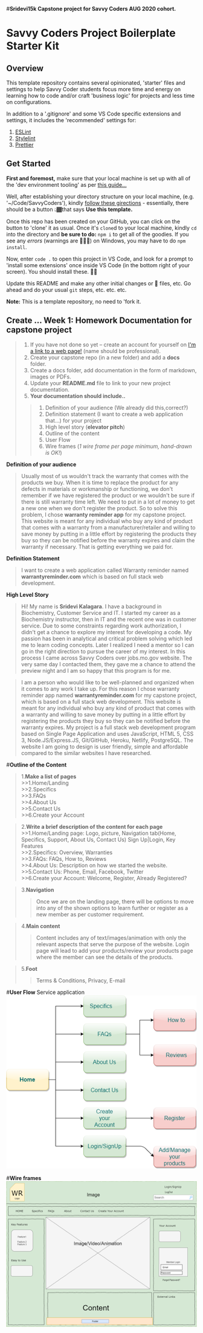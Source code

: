 #**Sridevi15k Capstone project for Savvy Coders AUG 2020 cohort.**

# Savvy Coders Project Boilerplate Starter Kit

## Overview

This template repository contains several opinionated, 'starter' files and settings to help Savvy Coder students focus more time and energy on learning how to code and/or craft 'business logic' for projects and less time on configurations.

In addition to a '.gitignore' and some VS Code specific extensions and settings, it includes the 'recommended' settings for:

1. [ESLint](eslint.org)
2. [Stylelint](stylelint.io)
3. [Prettier](prettier.io)

## Get Started

**First and foremost,** make sure that your local machine is set up with all of the 'dev environment tooling' as per [this guide...](https://www.notion.so/codefinity/Setting-up-a-Local-Dev-Environment-97de62a546f943fbbc7a246b4785a343)

Well, after establishing your directory structure on your local machine, (e.g. '~/Code/SavvyCoders'), kindly [follow these girections](https://help.github.com/en/github/creating-cloning-and-archiving-repositories/creating-a-repository-from-a-template) - essentially, there should be a button 👆🏾that says **Use this template.**

Once this repo has been created on your GitHub, you can click on the button to 'clone' it as usual. Once it's `clone`d to your local machine, kindly `cd` into the directory and **be sure to do:** `npm i` to get all of the goodies. If you see any _errors_ (warnings are 🙆🏾‍♂️) on Windows, you may have to do `npm install`.

Now, enter `code .` to open this project in VS Code, and look for a prompt to 'install some extensions' once inside VS Code (in the bottom right of your screen). You should install these. 👍🏾

Update this README and make any other initial changes or 🌱 files, etc. Go ahead and do your usual `git` steps, etc. etc. etc.

**Note:** This is a template repository, no need to 'fork it.


**Create ... Week 1: Homework Documentation for capstone project**
----------------------------------------
>1. If you have not done so yet – create an account for yourself on [I'm a link to a web page!](www.github.com) (name should be professional).<br>
>2. Create your capstone repo (in a new folder) and add a **docs** folder.<br>
>3. Create a docs folder, add documentation in the form of markdown, images or PDFs.<br>
>4. Update your **README.md** file to link to your new project documentation.<br>
>5. **Your documentation should include..**<br>
  >>1. Definition of your audience (We already did this,correct?)<br>
  >>2. Definition statement (I want to create a web application that...) for your project<br>
  >>3. High level story (**elevator pitch**)<br>
  >>4. Outline of the content<br>
  >>5. User Flow<br>
  >>6. Wire frames (_1 wire frame per page minimum, hand-drawn is OK!_)


**Definition of your audience**
  >Usually most of us wouldn't track the warranty that comes with the products we buy. When it is time to replace the product for any defects in materials or workmanship or functioning, we don't remember if we have registered the product or we wouldn't be sure if there is still warranty time left. We need to put in a lot of money to get a new one when we don't register the product. So to solve this problem, I chose **warranty reminder app** for my capstone project. This website is meant for any individual who buy any kind of product that comes with a warranty from a manufacturer/retailer and willing to save money by putting in a little effort by registering the products they buy so they can be notified before the warranty expires and claim the warranty if necessary. That is getting everything we paid for.

**Definition Statement**
>I want to create a web application called Warranty reminder named **warrantyreminder.com** which is based on full stack web development.

**High Level Story**
>Hi! My name is **Sridevi Kalagara**. I have a background in Biochemistry, Customer Service and IT. I started my career as a Biochemistry instructor, then in IT and the recent one was in customer service. Due to some constraints regarding work authorization, I didn't get a chance to explore my interest for developing a code. My passion has been in analytical and critical problem solving which led me to learn coding concepts. Later I realized I need a mentor so I can go in the right direction to pursue the career of my interest. In this process I came across Savvy Coders over jobs.mo.gov website. The very same day I contacted them, they gave me a chance to attend the preview night and I am so happy that this program is for me.

>I am a person who would like to be well-planned and organized when it comes to any work I take up. For this reason I chose warranty reminder app named **warrantyreminder.com** for my capstone project, which is based on a full stack web development. This website is meant for any individual who buy any kind of product that comes with a warranty and willing to save money by putting in a little effort by registering the products they buy so they can be notified before the warranty expires. My project is a  full stack web development program based on Single Page Application and uses JavaScript, HTML 5, CSS 3, Node.JS/Express.JS, Git/GitHub, Heroku, Netlify, PostgreSQL. The website I am going to design is user friendly, simple and affordable compared to the similar websites I have researched.<br>

#**Outline of the Content**<br>
>1.**Make a list of pages**<br>
	>>1.Home/Landing<br>
	>>2.Specifics<br>
	>>3.FAQs<br>
	>>4.About Us<br>
	>>5.Contact Us<br>
	>>6.Create your Account<br>

>2.**Write a brief description of the content for each page**<br>
	>>1.Home/Landing page: Logo, picture, Navigation tab(Home, Specifics,    Support, About Us, Contact Us) Sign Up|Login, Key Features<br>
	>>2.Specifics: Overview, Warranties<br>
	>>3.FAQs: FAQs, How to, Reviews<br>
	>>4.About Us: Description on how we started the website.<br>
	>>5.Contact Us: Phone, Email, Facebook, Twitter<br>
	>>6.Create your Account: Welcome, Register, Already Registered?<br>

>3.**Navigation**<br>
 >>Once we are on the landing page, there will be options to move into any of the shown options to learn further or register as a new member as per customer requirement.

>4.**Main content**<br>
>>Content includes any of text/images/animation with only the relevant aspects that serve the purpose of the website. Login page will lead to add your products/review your products page where the member can see the details of the products.

>5.**Foot**<br>
>>Terms & Conditions, Privacy, E-mail


#**User Flow** Service application<br>
![Alt](FlowChartDiagram.png)

#**Wire frames**
![Alt](WireframeDiagram.png)
